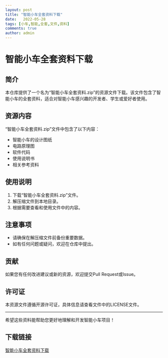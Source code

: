 ```yaml
---
layout: post
title: "智能小车全套资料下载"
date:   2022-05-28
tags: [小车,智能,全套,文件,资料]
comments: true
author: admin
---
```

# 智能小车全套资料下载

## 简介

本仓库提供了一个名为“智能小车全套资料.zip”的资源文件下载。该文件包含了智能小车的全套资料，适合对智能小车感兴趣的开发者、学生或爱好者使用。

## 资源内容

“智能小车全套资料.zip”文件中包含了以下内容：

- 智能小车的设计图纸
- 电路原理图
- 软件代码
- 使用说明书
- 相关参考资料

## 使用说明

1. 下载“智能小车全套资料.zip”文件。
2. 解压缩文件到本地目录。
3. 根据需要查看和使用文件中的内容。

## 注意事项

- 请确保在解压缩文件前备份重要数据。
- 如有任何问题或疑问，欢迎在仓库中提出。

## 贡献

如果您有任何改进建议或新的资源，欢迎提交Pull Request或Issue。

## 许可证

本资源文件遵循开源许可证，具体信息请查看文件中的LICENSE文件。

---

希望这些资料能帮助您更好地理解和开发智能小车项目！

## 下载链接

[智能小车全套资料下载](https://pan.quark.cn/s/c789c14b4f0e)